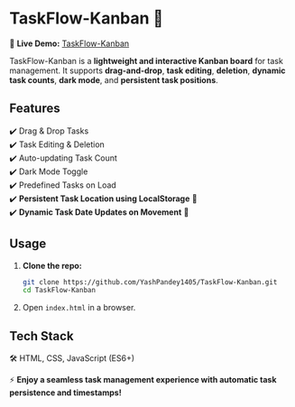 # **TaskFlow-Kanban** 🚀

🔗 **Live Demo:** [TaskFlow-Kanban](https://yashpandey1405.github.io/TaskFlow-Kanban/)

TaskFlow-Kanban is a **lightweight and interactive Kanban board** for task management. It supports **drag-and-drop**, **task editing**, **deletion**, **dynamic task counts**, **dark mode**, and **persistent task positions**.

## **Features**

✔️ Drag & Drop Tasks  
✔️ Task Editing & Deletion  
✔️ Auto-updating Task Count  
✔️ Dark Mode Toggle  
✔️ Predefined Tasks on Load  
✔️ **Persistent Task Location using LocalStorage** 📝  
✔️ **Dynamic Task Date Updates on Movement** 📅

## **Usage**

1. **Clone the repo:**
   ```bash
   git clone https://github.com/YashPandey1405/TaskFlow-Kanban.git
   cd TaskFlow-Kanban
   ```
2. Open `index.html` in a browser.

## **Tech Stack**

🛠️ HTML, CSS, JavaScript (ES6+)

⚡ **Enjoy a seamless task management experience with automatic task persistence and timestamps!**
